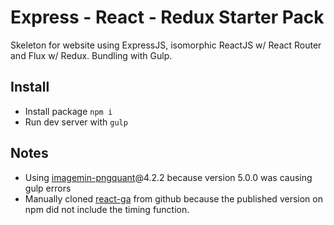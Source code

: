 # Express - React - Redux Starter Pack
Skeleton for website using ExpressJS, isomorphic ReactJS w/ React Router and Flux w/ Redux. Bundling with Gulp.

## Install
 - Install package `npm i`
 - Run dev server with `gulp`


## Notes
 - Using [imagemin-pngquant](https://www.npmjs.com/package/imagemin-pngquant)@4.2.2 because version 5.0.0 was causing gulp errors
 - Manually cloned [react-ga](https://github.com/react-ga/react-ga) from github because the published version on npm did not include the timing function.
